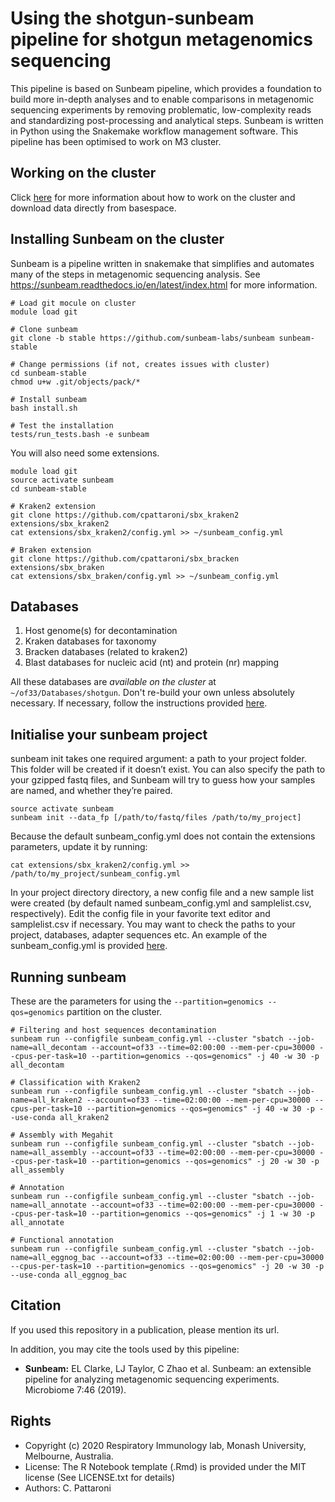 Using the shotgun-sunbeam pipeline for shotgun metagenomics sequencing
======================================================================

This pipeline is based on Sunbeam pipeline, which provides a foundation to build more in-depth analyses and to enable comparisons in metagenomic sequencing experiments by removing problematic, low-complexity reads and standardizing post-processing and analytical steps. Sunbeam is written in Python using the Snakemake workflow management software. This pipeline has been optimised to work on M3 cluster.

## Working on the cluster

Click [here](https://github.com/respiratory-immunology-lab/microbiome-shotgun/tree/master/cluster) for more information about how to work on the cluster and download data directly from basespace.

## Installing Sunbeam on the cluster

Sunbeam is a pipeline written in snakemake that simplifies and automates many of the steps in metagenomic sequencing analysis. See https://sunbeam.readthedocs.io/en/latest/index.html for more information.

```
# Load git mocule on cluster
module load git

# Clone sunbeam
git clone -b stable https://github.com/sunbeam-labs/sunbeam sunbeam-stable

# Change permissions (if not, creates issues with cluster)
cd sunbeam-stable
chmod u+w .git/objects/pack/*

# Install sunbeam
bash install.sh

# Test the installation
tests/run_tests.bash -e sunbeam
```

You will also need some extensions.

```
module load git
source activate sunbeam
cd sunbeam-stable

# Kraken2 extension
git clone https://github.com/cpattaroni/sbx_kraken2 extensions/sbx_kraken2
cat extensions/sbx_kraken2/config.yml >> ~/sunbeam_config.yml

# Braken extension
git clone https://github.com/cpattaroni/sbx_bracken extensions/sbx_braken
cat extensions/sbx_braken/config.yml >> ~/sunbeam_config.yml
```

## Databases

1) Host genome(s) for decontamination
2) Kraken databases for taxonomy
3) Bracken databases (related to kraken2)
4) Blast databases for nucleic acid (nt) and protein (nr) mapping

All these databases are *available on the cluster* at `~/of33/Databases/shotgun`. Don't re-build your own unless absolutely necessary. If necessary, follow the instructions provided [here](https://github.com/respiratory-immunology-lab/microbiome-shotgun/tree/master/databases).

## Initialise your sunbeam project

sunbeam init takes one required argument: a path to your project folder. This folder will be created if it doesn’t exist. You can also specify the path to your gzipped fastq files, and Sunbeam will try to guess how your samples are named, and whether they’re paired.

```
source activate sunbeam
sunbeam init --data_fp [/path/to/fastq/files /path/to/my_project]
```

Because the default sunbeam_config.yml does not contain the extensions parameters, update it by running:

```
cat extensions/sbx_kraken2/config.yml >> /path/to/my_project/sunbeam_config.yml
```

In your project directory directory, a new config file and a new sample list were created (by default named sunbeam_config.yml and samplelist.csv, respectively). Edit the config file in your favorite text editor and samplelist.csv if necessary. You may want to check the paths to your project, databases, adapter sequences etc. An example of the sunbeam_config.yml is provided [here](https://github.com/respiratory-immunology-lab/microbiome-shotgun/blob/master/sunbeam_config.yml).

## Running sunbeam

These are the parameters for using the `--partition=genomics --qos=genomics` partition on the cluster.

```
# Filtering and host sequences decontamination
sunbeam run --configfile sunbeam_config.yml --cluster "sbatch --job-name=all_decontam --account=of33 --time=02:00:00 --mem-per-cpu=30000 --cpus-per-task=10 --partition=genomics --qos=genomics" -j 40 -w 30 -p all_decontam

# Classification with Kraken2
sunbeam run --configfile sunbeam_config.yml --cluster "sbatch --job-name=all_kraken2 --account=of33 --time=02:00:00 --mem-per-cpu=30000 --cpus-per-task=10 --partition=genomics --qos=genomics" -j 40 -w 30 -p --use-conda all_kraken2

# Assembly with Megahit
sunbeam run --configfile sunbeam_config.yml --cluster "sbatch --job-name=all_assembly --account=of33 --time=02:00:00 --mem-per-cpu=30000 --cpus-per-task=10 --partition=genomics --qos=genomics" -j 20 -w 30 -p all_assembly

# Annotation
sunbeam run --configfile sunbeam_config.yml --cluster "sbatch --job-name=all_annotate --account=of33 --time=02:00:00 --mem-per-cpu=30000 --cpus-per-task=10 --partition=genomics --qos=genomics" -j 1 -w 30 -p all_annotate

# Functional annotation
sunbeam run --configfile sunbeam_config.yml --cluster "sbatch --job-name=all_eggnog_bac --account=of33 --time=02:00:00 --mem-per-cpu=30000 --cpus-per-task=10 --partition=genomics --qos=genomics" -j 20 -w 30 -p --use-conda all_eggnog_bac
```

## Citation

If you used this repository in a publication, please mention its url.

In addition, you may cite the tools used by this pipeline:

* **Sunbeam:** EL Clarke, LJ Taylor, C Zhao et al. Sunbeam: an extensible pipeline for analyzing metagenomic sequencing experiments. Microbiome 7:46 (2019).

## Rights

* Copyright (c) 2020 Respiratory Immunology lab, Monash University, Melbourne, Australia.
* License: The R Notebook template (.Rmd) is provided under the MIT license (See LICENSE.txt for details)
* Authors: C. Pattaroni
